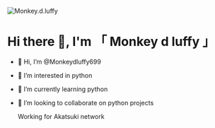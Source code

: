 ![Monkey.d.luffy](https://telegra.ph/file/55953b748032c1f106feb.jpg)
# Hi there 👋, I'm 「 Monkey d luffy 」







- 👋 Hi, I’m @Monkeydluffy699

- 👀 I’m interested in python 
- 🌱 I’m currently learning python 
- 💞️ I’m looking to collaborate on python projects 



   Working for Akatsuki network 








<!---
Monkeydluffy699/Monkeydluffy699 is a ✨ special ✨ repository because its `README.md` (this file) appears on your GitHub profile.
You can click the Preview link to take a look at your changes.
--->
